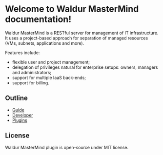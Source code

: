 # Welcome to Waldur MasterMind documentation!

Waldur MasterMind is a RESTful server for management of IT
infrastructure. It uses a project-based approach for separation of
managed resources (VMs, subnets, applications and more).

Features include:

- flexible user and project management;
- delegation of privileges natural for enterprise setups: owners, managers and administrators;
- support for multiple IaaS back-ends;
- support for billing.

## Outline

- [Guide](guide/index)
- [Developer](developer/index)
- [Plugins](plugins/index)

## License

Waldur MasterMind plugin is open-source under MIT license.
